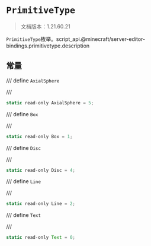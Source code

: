 # `PrimitiveType`

> 文档版本：1.21.60.21

`PrimitiveType`枚举。script_api.@minecraft/server-editor-bindings.primitivetype.description

## 常量

/// define
`AxialSphere`


///

```js
static read-only AxialSphere = 5;
```


/// define
`Box`


///

```js
static read-only Box = 1;
```


/// define
`Disc`


///

```js
static read-only Disc = 4;
```


/// define
`Line`


///

```js
static read-only Line = 2;
```


/// define
`Text`


///

```js
static read-only Text = 0;
```

